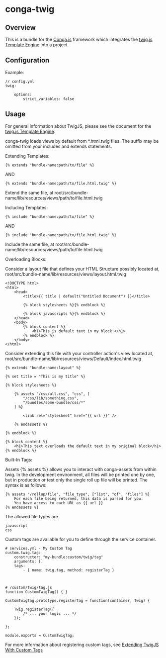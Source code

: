 conga-twig
==========

Overview
--------

This is a bundle for the [Conga.js](https://github.com/congajs/conga) framework which 
integrates the [twig.js Template Engine](https://github.com/justjohn/twig.js) into a project.

Configuration
-------------

Example:

    // config.yml
    twig:

        options:
        	strict_variables: false

Usage
-----

For general information about TwigJS, please see the document for the [twig.js Template Engine](https://github.com/justjohn/twig.js).

conga-twig loads views by default from *.html.twig files.  The suffix may be omitted from your includes and extends statements.

Extending Templates:

	{% extends "bundle-name:path/to/file" %}

AND

	{% extends "bundle-name:path/to/file.html.twig" %}

Extend the same file, at root/src/bundle-name/lib/resources/views/path/to/file.html.twig

Including Templates:

	{% include "bundle-name:path/to/file" %}

AND

	{% include "bundle-name:path/to/file.html.twig" %}

Include the same file, at root/src/bundle-name/lib/resources/views/path/to/file.html.twig

Overloading Blocks:

Consider a layout file that defines your HTML Structure possibly located at, root/src/bundle-name/lib/resources/views/layout.html.twig

	<!DOCTYPE html>
	<html>
		<head>
			<title>{{ title | default("Untitled Document") }}</title>

			{% block stylesheets %}{% endblock %}

			{% block javascripts %}{% endblock %}
		</head>
		<body>
			{% block content %}
				<h1>This is default text in my block!</h1>
			{% endblock %}
		</body>
	</html>

Consider extending this file with your controller action's view located at, root/src/bundle-name/lib/resources/views/Default/index.html.twig

	{% extends "bundle-name:layout" %}

	{% set title = "This is my title" %}

	{% block stylesheets %}

		{% assets "/css/all.css", "css", [
			"/css/lib/something.css",
			"/bundles/some-bundle/css/*"
		] %}

			<link rel="stylesheet" href="{{ url }}" />

		{% endassets %}

	{% endblock %}

	{% block content %}
		<h1>This text overloads the default text in my original block</h1>
	{% endblock %}

Built-In Tags:

Assets {% assets %} allows you to interact with conga-assets from within twig.  In the development environment, all files will be printed one by one, but in production or test only the single roll up file will be printed.  The syntax is as follows:

	{% assets "/rollup/file", "file_type", ["list", "of", "files"] %}
		For each file being returned, this data is parsed for you.
		You have access to each URL as {{ url }}
	{% endassets %}

The allowed file types are

	javascript
	css

Custom tags are available for you to define through the service container.

    # services.yml - My Custom Tag
    custom.twig.tag:
        constructor: "my-bundle:custom/twig/tag"
        arguments: []
        tags:
            - { name: twig.tag, method: registerTag }



	# /custom/twig/tag.js
	function CustomTwigTag() { }

	CustomTwigTag.prototype.registerTag = function(container, Twig) {

		Twig.registerTag({
			/* ... your logic ... */
		});

	};

	module.exports = CustomTwigTag;

For more information about registering custom tags, see [Extending TwigJS With Custom Tags](https://github.com/justjohn/twig.js/wiki/Extending-twig.js-With-Custom-Tags)
